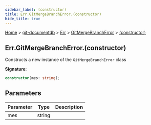 ```yaml
---
sidebar_label: (constructor)
title: Err.GitMergeBranchError.(constructor)
hide_title: true
---
```


[Home](./index.md) &gt; [git-documentdb](./git-documentdb.md) &gt; [Err](./git-documentdb.err.md) &gt; [GitMergeBranchError](./git-documentdb.err.gitmergebrancherror.md) &gt; [(constructor)](./git-documentdb.err.gitmergebrancherror._constructor_.md)

## Err.GitMergeBranchError.(constructor)

Constructs a new instance of the `GitMergeBranchError` class

<b>Signature:</b>

```typescript
constructor(mes: string);
```

## Parameters

|  Parameter | Type | Description |
|  --- | --- | --- |
|  mes | string |  |

